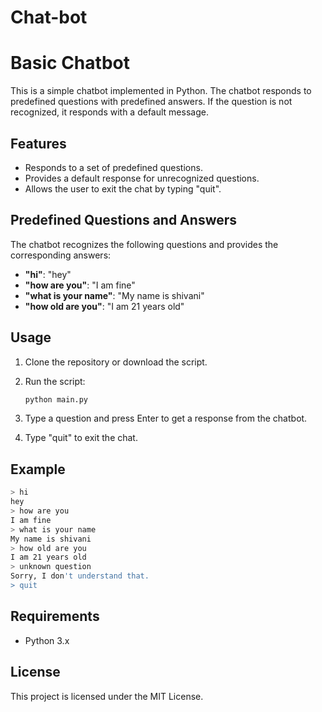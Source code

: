 # Chat-bot
# Basic Chatbot

This is a simple chatbot implemented in Python. The chatbot responds to predefined questions with predefined answers. If the question is not recognized, it responds with a default message.

## Features

- Responds to a set of predefined questions.
- Provides a default response for unrecognized questions.
- Allows the user to exit the chat by typing "quit".

## Predefined Questions and Answers

The chatbot recognizes the following questions and provides the corresponding answers:

- **"hi"**: "hey"
- **"how are you"**: "I am fine"
- **"what is your name"**: "My name is shivani"
- **"how old are you"**: "I am 21 years old"

## Usage

1. Clone the repository or download the script.
2. Run the script:

    ```sh
    python main.py
    ```

3. Type a question and press Enter to get a response from the chatbot.
4. Type "quit" to exit the chat.

## Example

```sh
> hi
hey
> how are you
I am fine
> what is your name
My name is shivani
> how old are you
I am 21 years old
> unknown question
Sorry, I don't understand that.
> quit
```

## Requirements

- Python 3.x

## License

This project is licensed under the MIT License.
